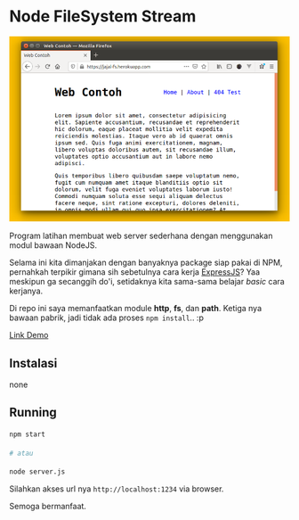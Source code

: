 # Node FileSystem Stream

![Screenshoot](screenshoot.png)

Program latihan membuat web server sederhana dengan menggunakan modul bawaan NodeJS.

Selama ini kita dimanjakan dengan banyaknya package siap pakai di NPM, pernahkah terpikir gimana sih sebetulnya cara kerja [ExpressJS](https://expressjs.com/)? Yaa meskipun ga secanggih do'i, setidaknya kita sama-sama belajar _basic_ cara kerjanya.

Di repo ini saya memanfaatkan module **http**, **fs**, dan **path**. Ketiga nya bawaan pabrik, jadi tidak ada proses `npm install`.. :p

<a href="https://jajal-fs.herokuapp.com" target="_blank">Link Demo</a>

## Instalasi

none

## Running

```bash
npm start

# atau

node server.js
```

Silahkan akses url nya `http://localhost:1234` via browser.

Semoga bermanfaat.
